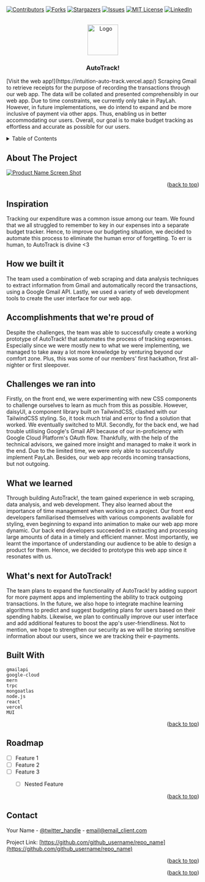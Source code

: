<!-- Improved compatibility of back to top link: See: https://github.com/othneildrew/Best-README-Template/pull/73 -->
<a name="readme-top"></a>
<!--
*** Thanks for checking out the Best-README-Template. If you have a suggestion
*** that would make this better, please fork the repo and create a pull request
*** or simply open an issue with the tag "enhancement".
*** Don't forget to give the project a star!
*** Thanks again! Now go create something AMAZING! :D
-->



<!-- PROJECT SHIELDS -->
<!--
*** I'm using markdown "reference style" links for readability.
*** Reference links are enclosed in brackets [ ] instead of parentheses ( ).
*** See the bottom of this document for the declaration of the reference variables
*** for contributors-url, forks-url, etc. This is an optional, concise syntax you may use.
*** https://www.markdownguide.org/basic-syntax/#reference-style-links
-->
[![Contributors][contributors-shield]][contributors-url]
[![Forks][forks-shield]][forks-url]
[![Stargazers][stars-shield]][stars-url]
[![Issues][issues-shield]][issues-url]
[![MIT License][license-shield]][license-url]
[![LinkedIn][linkedin-shield]][linkedin-url]



<!-- PROJECT LOGO -->
<br />
<div align="center">
  <a href="https://github.com/tiamat9/vigilant-funicular">
    <img src="images/logo.png" alt="Logo" width="80" height="80">
  </a>

<h3 align="center">AutoTrack!</h3>

  <p align="left">
    [Visit the web app!](https://intuition-auto-track.vercel.app/) Scraping Gmail to retrieve receipts for the purpose of recording the transactions through our web app. The data will be collated and presented comprehensibly in our web app. Due to time constraints, we currently only take in PayLah. However, in future implementations, we do intend to expand and be more inclusive of payment via other apps. Thus, enabling us in better accommodating our users. Overall, our goal is to make budget tracking as effortless and accurate as possible for our users.
  </p>
</div>



<!-- TABLE OF CONTENTS -->
<details>
  <summary>Table of Contents</summary>
  <ol>
    <li>
      <a href="#about-the-project">About The Project</a>
      <ul>
        <li><a href="#built-with">Built With</a></li>
      </ul>
    </li>
    <li>
      <a href="#getting-started">Getting Started</a>
      <ul>
        <li><a href="#prerequisites">Prerequisites</a></li>
        <li><a href="#installation">Installation</a></li>
      </ul>
    </li>
    <li><a href="#usage">Usage</a></li>
    <li><a href="#roadmap">Roadmap</a></li>
    <li><a href="#contributing">Contributing</a></li>
    <li><a href="#license">License</a></li>
    <li><a href="#contact">Contact</a></li>
    <li><a href="#acknowledgments">Acknowledgments</a></li>
  </ol>
</details>



<!-- ABOUT THE PROJECT -->
## About The Project

[![Product Name Screen Shot][product-screenshot]](https://freeimage.host/i/HYgEuXn)


<p align="right">(<a href="#readme-top">back to top</a>)</p>

## Inspiration
Tracking our expenditure was a common issue among our team. We found that we all struggled to remember to key in our expenses into a separate budget tracker. Hence, to improve our budgeting situation, we decided to automate this process to eliminate the human error of forgetting. To err is human, to AutoTrack is divine <3 

## How we built it
The team used a combination of web scraping and data analysis techniques to extract information from Gmail and automatically record the transactions, using a Google Gmail API. Lastly, we used a variety of web development tools to create the user interface for our web app.

## Accomplishments that we're proud of
Despite the challenges, the team was able to successfully create a working prototype of AutoTrack! that automates the process of tracking expenses. Especially since we were mostly new to what we were implementing, we managed to take away a lot more knowledge by venturing beyond our comfort zone. Plus, this was some of our members' first hackathon, first all-nighter or first sleepover.

## Challenges we ran into
Firstly, on the front end, we were experimenting with new CSS components to challenge ourselves to learn as much from this as possible. However, daisyUI, a component library built on TailwindCSS, clashed with our TailwindCSS styling. So, it took much trial and error to find a solution that worked. We eventually switched to MUI. Secondly, for the back end, we had trouble utilising Google's Gmail API because of our in-proficiency with Google Cloud Platform's OAuth flow. Thankfully, with the help of the technical advisors, we gained more insight and managed to make it work in the end. Due to the limited time, we were only able to successfully implement PayLah. Besides, our web app records incoming transactions, but not outgoing. 

## What we learned
Through building AutoTrack!, the team gained experience in web scraping, data analysis, and web development. They also learned about the importance of time management when working on a project. Our front end developers familiarised themselves with various components available for styling, even beginning to expand into animation to make our web app more dynamic. Our back end developers succeeded in extracting and processing large amounts of data in a timely and efficient manner. Most importantly, we learnt the importance of understanding our audience to be able to design a product for them. Hence, we decided to prototype this web app since it resonates with us.

## What's next for AutoTrack!
The team plans to expand the functionality of AutoTrack! by adding support for more payment apps and implementing the ability to track outgoing transactions. In the future, we also hope to integrate machine learning algorithms to predict and suggest budgeting plans for users based on their spending habits. Likewise, we plan to continually improve our user interface and add additional features to boost the app's user-friendliness. Not to mention, we hope to strengthen our security as we will be storing sensitive information about our users, since we are tracking their e-payments.

## Built With

    gmailapi
    google-cloud
    mern
    trpc
    mongoatlas
    node.js
    react
    vercel
    MUI



<p align="right">(<a href="#readme-top">back to top</a>)</p>





<!-- ROADMAP -->
## Roadmap

- [ ] Feature 1
- [ ] Feature 2
- [ ] Feature 3
    - [ ] Nested Feature


<p align="right">(<a href="#readme-top">back to top</a>)</p>





<!-- CONTACT -->
## Contact

Your Name - [@twitter_handle](https://twitter.com/twitter_handle) - email@email_client.com

Project Link: [https://github.com/github_username/repo_name](https://github.com/github_username/repo_name)

<p align="right">(<a href="#readme-top">back to top</a>)</p>




<p align="right">(<a href="#readme-top">back to top</a>)</p>



<!-- MARKDOWN LINKS & IMAGES -->
<!-- https://www.markdownguide.org/basic-syntax/#reference-style-links -->
[contributors-shield]: https://img.shields.io/github/contributors/github_username/repo_name.svg?style=for-the-badge
[contributors-url]: https://github.com/github_username/repo_name/graphs/contributors
[forks-shield]: https://img.shields.io/github/forks/github_username/repo_name.svg?style=for-the-badge
[forks-url]: https://github.com/github_username/repo_name/network/members
[stars-shield]: https://img.shields.io/github/stars/github_username/repo_name.svg?style=for-the-badge
[stars-url]: https://github.com/github_username/repo_name/stargazers
[issues-shield]: https://img.shields.io/github/issues/github_username/repo_name.svg?style=for-the-badge
[issues-url]: https://github.com/github_username/repo_name/issues
[license-shield]: https://img.shields.io/github/license/github_username/repo_name.svg?style=for-the-badge
[license-url]: https://github.com/github_username/repo_name/blob/master/LICENSE.txt
[linkedin-shield]: https://img.shields.io/badge/-LinkedIn-black.svg?style=for-the-badge&logo=linkedin&colorB=555
[linkedin-url]: https://linkedin.com/in/linkedin_username
[product-screenshot]: images/screenshot.png
[Next.js]: https://img.shields.io/badge/next.js-000000?style=for-the-badge&logo=nextdotjs&logoColor=white
[Next-url]: https://nextjs.org/
[React.js]: https://img.shields.io/badge/React-20232A?style=for-the-badge&logo=react&logoColor=61DAFB
[React-url]: https://reactjs.org/
[Vue.js]: https://img.shields.io/badge/Vue.js-35495E?style=for-the-badge&logo=vuedotjs&logoColor=4FC08D
[Vue-url]: https://vuejs.org/
[Angular.io]: https://img.shields.io/badge/Angular-DD0031?style=for-the-badge&logo=angular&logoColor=white
[Angular-url]: https://angular.io/
[Svelte.dev]: https://img.shields.io/badge/Svelte-4A4A55?style=for-the-badge&logo=svelte&logoColor=FF3E00
[Svelte-url]: https://svelte.dev/
[Laravel.com]: https://img.shields.io/badge/Laravel-FF2D20?style=for-the-badge&logo=laravel&logoColor=white
[Laravel-url]: https://laravel.com
[Bootstrap.com]: https://img.shields.io/badge/Bootstrap-563D7C?style=for-the-badge&logo=bootstrap&logoColor=white
[Bootstrap-url]: https://getbootstrap.com
[JQuery.com]: https://img.shields.io/badge/jQuery-0769AD?style=for-the-badge&logo=jquery&logoColor=white
[JQuery-url]: https://jquery.com 

